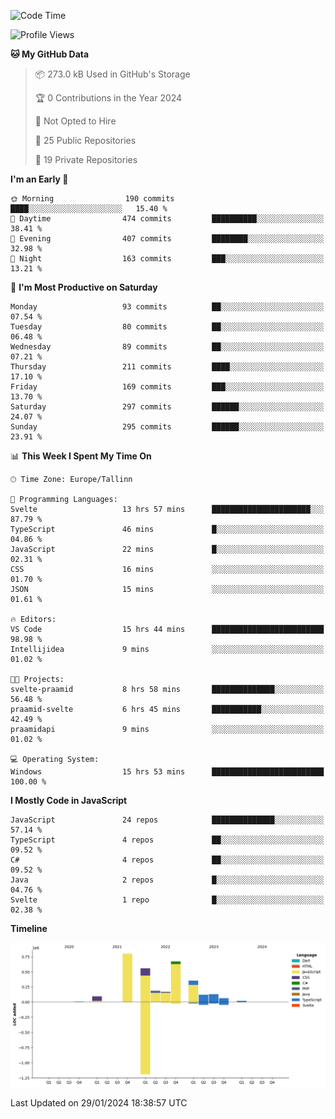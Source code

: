 <!--START_SECTION:waka-->
![Code Time](http://img.shields.io/badge/Code%20Time-605%20hrs%2050%20mins-blue)

![Profile Views](http://img.shields.io/badge/Profile%20Views-0-blue)

**🐱 My GitHub Data** 

> 📦 273.0 kB Used in GitHub's Storage 
 > 
> 🏆 0 Contributions in the Year 2024
 > 
> 🚫 Not Opted to Hire
 > 
> 📜 25 Public Repositories 
 > 
> 🔑 19 Private Repositories 
 > 
**I'm an Early 🐤** 

```text
🌞 Morning                190 commits         ████░░░░░░░░░░░░░░░░░░░░░   15.40 % 
🌆 Daytime                474 commits         ██████████░░░░░░░░░░░░░░░   38.41 % 
🌃 Evening                407 commits         ████████░░░░░░░░░░░░░░░░░   32.98 % 
🌙 Night                  163 commits         ███░░░░░░░░░░░░░░░░░░░░░░   13.21 % 
```
📅 **I'm Most Productive on Saturday** 

```text
Monday                   93 commits          ██░░░░░░░░░░░░░░░░░░░░░░░   07.54 % 
Tuesday                  80 commits          ██░░░░░░░░░░░░░░░░░░░░░░░   06.48 % 
Wednesday                89 commits          ██░░░░░░░░░░░░░░░░░░░░░░░   07.21 % 
Thursday                 211 commits         ████░░░░░░░░░░░░░░░░░░░░░   17.10 % 
Friday                   169 commits         ███░░░░░░░░░░░░░░░░░░░░░░   13.70 % 
Saturday                 297 commits         ██████░░░░░░░░░░░░░░░░░░░   24.07 % 
Sunday                   295 commits         ██████░░░░░░░░░░░░░░░░░░░   23.91 % 
```


📊 **This Week I Spent My Time On** 

```text
🕑︎ Time Zone: Europe/Tallinn

💬 Programming Languages: 
Svelte                   13 hrs 57 mins      ██████████████████████░░░   87.79 % 
TypeScript               46 mins             █░░░░░░░░░░░░░░░░░░░░░░░░   04.86 % 
JavaScript               22 mins             █░░░░░░░░░░░░░░░░░░░░░░░░   02.31 % 
CSS                      16 mins             ░░░░░░░░░░░░░░░░░░░░░░░░░   01.70 % 
JSON                     15 mins             ░░░░░░░░░░░░░░░░░░░░░░░░░   01.61 % 

🔥 Editors: 
VS Code                  15 hrs 44 mins      █████████████████████████   98.98 % 
Intellijidea             9 mins              ░░░░░░░░░░░░░░░░░░░░░░░░░   01.02 % 

🐱‍💻 Projects: 
svelte-praamid           8 hrs 58 mins       ██████████████░░░░░░░░░░░   56.48 % 
praamid-svelte           6 hrs 45 mins       ███████████░░░░░░░░░░░░░░   42.49 % 
praamidapi               9 mins              ░░░░░░░░░░░░░░░░░░░░░░░░░   01.02 % 

💻 Operating System: 
Windows                  15 hrs 53 mins      █████████████████████████   100.00 % 
```

**I Mostly Code in JavaScript** 

```text
JavaScript               24 repos            ██████████████░░░░░░░░░░░   57.14 % 
TypeScript               4 repos             ██░░░░░░░░░░░░░░░░░░░░░░░   09.52 % 
C#                       4 repos             ██░░░░░░░░░░░░░░░░░░░░░░░   09.52 % 
Java                     2 repos             █░░░░░░░░░░░░░░░░░░░░░░░░   04.76 % 
Svelte                   1 repo              █░░░░░░░░░░░░░░░░░░░░░░░░   02.38 % 
```



**Timeline**

![Lines of Code chart](https://raw.githubusercontent.com/Piilu/Piilu/main/assets/bar_graph.png)


 Last Updated on 29/01/2024 18:38:57 UTC
<!--END_SECTION:waka-->